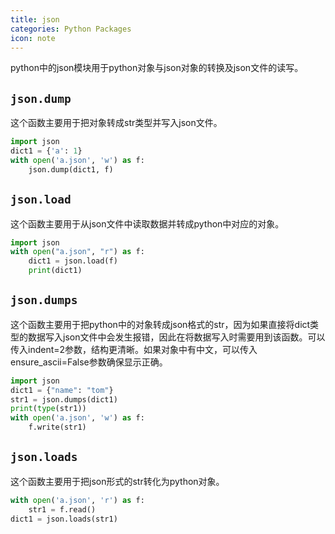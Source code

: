 ```yaml
---
title: json
categories: Python Packages
icon: note
---
```


python中的json模块用于python对象与json对象的转换及json文件的读写。

## `json.dump`
这个函数主要用于把对象转成str类型并写入json文件。
```python
import json
dict1 = {'a': 1}
with open('a.json', 'w') as f:
    json.dump(dict1, f)
```

## `json.load`
这个函数主要用于从json文件中读取数据并转成python中对应的对象。
```python
import json
with open("a.json", "r") as f:
    dict1 = json.load(f)
    print(dict1)
``` 

## `json.dumps`
这个函数主要用于把python中的对象转成json格式的str，因为如果直接将dict类型的数据写入json文件中会发生报错，因此在将数据写入时需要用到该函数。可以传入indent=2参数，结构更清晰。如果对象中有中文，可以传入ensure_ascii=False参数确保显示正确。
```python
import json
dict1 = {"name": "tom"}
str1 = json.dumps(dict1)
print(type(str1))
with open('a.json', 'w') as f:
    f.write(str1)
```

## `json.loads`
这个函数主要用于把json形式的str转化为python对象。
```python
with open('a.json', 'r') as f:
    str1 = f.read()
dict1 = json.loads(str1)
```